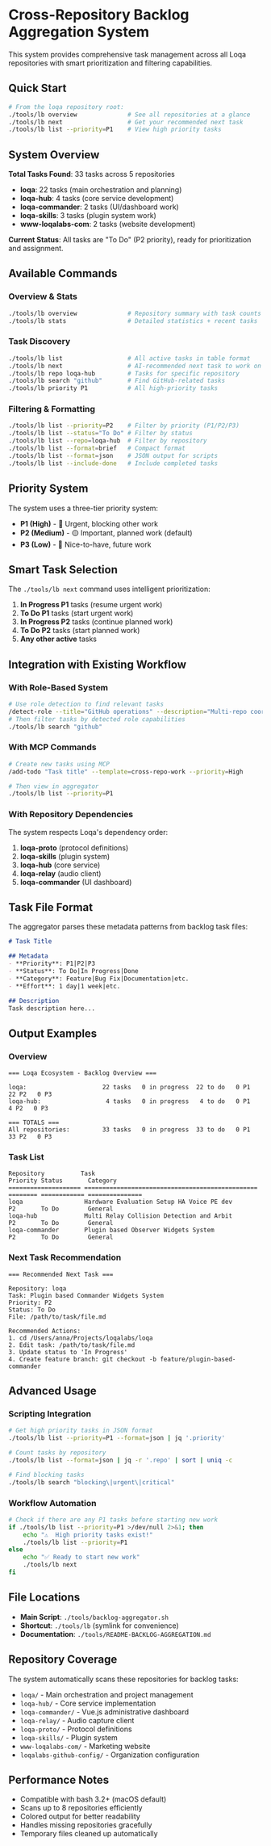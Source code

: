 # Cross-Repository Backlog Aggregation System

This system provides comprehensive task management across all Loqa repositories with smart prioritization and filtering capabilities.

## Quick Start

```bash
# From the loqa repository root:
./tools/lb overview              # See all repositories at a glance
./tools/lb next                  # Get your recommended next task
./tools/lb list --priority=P1    # View high priority tasks
```

## System Overview

**Total Tasks Found**: 33 tasks across 5 repositories
- **loqa**: 22 tasks (main orchestration and planning)
- **loqa-hub**: 4 tasks (core service development)
- **loqa-commander**: 2 tasks (UI/dashboard work)
- **loqa-skills**: 3 tasks (plugin system work)
- **www-loqalabs-com**: 2 tasks (website development)

**Current Status**: All tasks are "To Do" (P2 priority), ready for prioritization and assignment.

## Available Commands

### Overview & Stats
```bash
./tools/lb overview              # Repository summary with task counts
./tools/lb stats                 # Detailed statistics + recent tasks
```

### Task Discovery
```bash
./tools/lb list                  # All active tasks in table format
./tools/lb next                  # AI-recommended next task to work on
./tools/lb repo loqa-hub         # Tasks for specific repository
./tools/lb search "github"       # Find GitHub-related tasks
./tools/lb priority P1           # All high-priority tasks
```

### Filtering & Formatting
```bash
./tools/lb list --priority=P2    # Filter by priority (P1/P2/P3)
./tools/lb list --status="To Do" # Filter by status
./tools/lb list --repo=loqa-hub  # Filter by repository
./tools/lb list --format=brief   # Compact format
./tools/lb list --format=json    # JSON output for scripts
./tools/lb list --include-done   # Include completed tasks
```

## Priority System

The system uses a three-tier priority system:

- **P1 (High)** - 🔴 Urgent, blocking other work
- **P2 (Medium)** - 🟡 Important, planned work (default)
- **P3 (Low)** - 🔵 Nice-to-have, future work

## Smart Task Selection

The `./tools/lb next` command uses intelligent prioritization:

1. **In Progress P1** tasks (resume urgent work)
2. **To Do P1** tasks (start urgent work)
3. **In Progress P2** tasks (continue planned work) 
4. **To Do P2** tasks (start planned work)
5. **Any other active** tasks

## Integration with Existing Workflow

### With Role-Based System
```bash
# Use role detection to find relevant tasks
/detect-role --title="GitHub operations" --description="Multi-repo coordination"
# Then filter tasks by detected role capabilities
./tools/lb search "github"
```

### With MCP Commands
```bash
# Create new tasks using MCP
/add-todo "Task title" --template=cross-repo-work --priority=High

# Then view in aggregator
./tools/lb list --priority=P1
```

### With Repository Dependencies
The system respects Loqa's dependency order:
1. **loqa-proto** (protocol definitions)
2. **loqa-skills** (plugin system)
3. **loqa-hub** (core service)
4. **loqa-relay** (audio client)
5. **loqa-commander** (UI dashboard)

## Task File Format

The aggregator parses these metadata patterns from backlog task files:

```markdown
# Task Title

## Metadata
- **Priority**: P1|P2|P3
- **Status**: To Do|In Progress|Done
- **Category**: Feature|Bug Fix|Documentation|etc.
- **Effort**: 1 day|1 week|etc.

## Description
Task description here...
```

## Output Examples

### Overview
```
=== Loqa Ecosystem - Backlog Overview ===

loqa:                     22 tasks   0 in progress  22 to do   0 P1  22 P2   0 P3
loqa-hub:                  4 tasks   0 in progress   4 to do   0 P1   4 P2   0 P3

=== TOTALS ===
All repositories:         33 tasks   0 in progress  33 to do   0 P1  33 P2   0 P3
```

### Task List
```
Repository          Task                                             Priority Status       Category       
==================== ================================================ ======== ============ ===============
loqa                 Hardware Evaluation Setup HA Voice PE dev       P2       To Do        General        
loqa-hub             Multi Relay Collision Detection and Arbit       P2       To Do        General        
loqa-commander       Plugin based Observer Widgets System            P2       To Do        General        
```

### Next Task Recommendation
```
=== Recommended Next Task ===

Repository: loqa
Task: Plugin based Commander Widgets System
Priority: P2
Status: To Do
File: /path/to/task/file.md

Recommended Actions:
1. cd /Users/anna/Projects/loqalabs/loqa
2. Edit task: /path/to/task/file.md
3. Update status to 'In Progress'
4. Create feature branch: git checkout -b feature/plugin-based-commander
```

## Advanced Usage

### Scripting Integration
```bash
# Get high priority tasks in JSON format
./tools/lb list --priority=P1 --format=json | jq '.priority'

# Count tasks by repository
./tools/lb list --format=json | jq -r '.repo' | sort | uniq -c

# Find blocking tasks
./tools/lb search "blocking\|urgent\|critical"
```

### Workflow Automation
```bash
# Check if there are any P1 tasks before starting new work
if ./tools/lb list --priority=P1 >/dev/null 2>&1; then
    echo "⚠️  High priority tasks exist!"
    ./tools/lb list --priority=P1
else
    echo "✅ Ready to start new work"
    ./tools/lb next
fi
```

## File Locations

- **Main Script**: `./tools/backlog-aggregator.sh`
- **Shortcut**: `./tools/lb` (symlink for convenience)
- **Documentation**: `./tools/README-BACKLOG-AGGREGATION.md`

## Repository Coverage

The system automatically scans these repositories for backlog tasks:
- `loqa/` - Main orchestration and project management
- `loqa-hub/` - Core service implementation
- `loqa-commander/` - Vue.js administrative dashboard
- `loqa-relay/` - Audio capture client
- `loqa-proto/` - Protocol definitions
- `loqa-skills/` - Plugin system
- `www-loqalabs-com/` - Marketing website
- `loqalabs-github-config/` - Organization configuration

## Performance Notes

- Compatible with bash 3.2+ (macOS default)
- Scans up to 8 repositories efficiently
- Colored output for better readability
- Handles missing repositories gracefully
- Temporary files cleaned up automatically